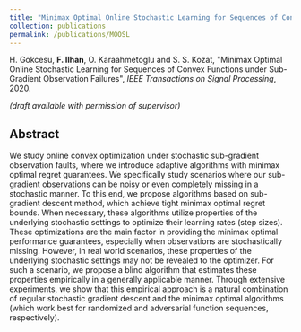 ```yaml
---
title: "Minimax Optimal Online Stochastic Learning for Sequences of Convex Functions under Sub-Gradient Observation Failures"
collection: publications
permalink: /publications/MOOSL
---
```

H. Gokcesu, <b>F. Ilhan</b>, O. Karaahmetoglu and S. S. Kozat, "Minimax Optimal Online Stochastic Learning for Sequences of Convex Functions under Sub-Gradient Observation Failures", <i>IEEE Transactions on Signal Processing</i>, 2020.

<i>(draft available with permission of supervisor)</i>


## Abstract
We study online convex optimization under stochastic sub-gradient observation faults, where we introduce adaptive algorithms with minimax optimal regret guarantees.
We specifically study scenarios where our sub-gradient observations can be noisy or even completely missing in a stochastic manner.
To this end, we propose algorithms based on
sub-gradient descent method, which achieve tight minimax optimal regret bounds. When necessary, these algorithms utilize 
properties of the underlying stochastic settings to optimize their learning rates (step sizes). These optimizations are the main factor in providing the minimax optimal performance guarantees, especially when observations are stochastically missing. However, in real world scenarios,
these properties of the underlying stochastic settings may not be revealed to the optimizer. 
For such a scenario, we propose a blind algorithm 
that estimates these properties empirically in a generally applicable manner. Through extensive experiments, we show that this empirical approach is a natural combination of regular stochastic gradient descent and the minimax optimal algorithms (which work best for randomized and adversarial function sequences, respectively).